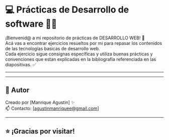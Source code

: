 # 💻 Prácticas de Desarrollo de software 🧠🎨

¡Bienvenid@ a mi repositorio de prácticas de DESARROLLO WEB! 🚀  
Acá vas a encontrar ejercicios resueltos por mi para repasar los contenidos de las tecnologías basicas de desarrollo web.  
Cada ejercicio sigue consignas específicas y utiliza buenas prácticas y convenciones que estan explicadas en la bibliografía referenciada en las diapositivas. ✅

---


---

## 🙌 Autor

Creado por [Manrique Agustin] ✨  
📫 Contacto: [agustinmanriquee@gmail.com]

---

## ⭐ ¡Gracias por visitar!
 
